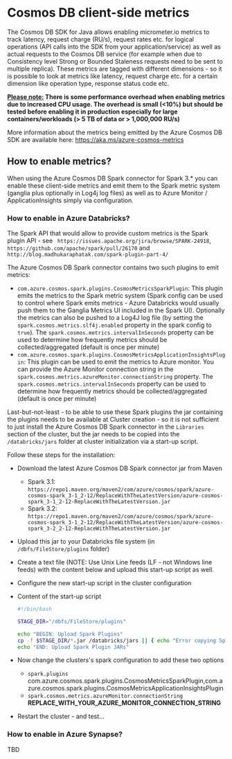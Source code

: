 # Cosmos DB client-side metrics

The Cosmos DB SDK for Java allows enabling micrometer.io metrics to track latency, request charge (RU/s), request rates etc. for logical operations (API calls into the SDK from your application/service) as well as actual requests to the Cosmos DB service (for example when due to Consistency level Strong or Bounded Staleness requests need to be sent to multiple replica). These metrics are tagged with different dimensions - so it is possible to look at metrics like latency, request charge etc. for a certain dimension like operation type, response status code etc.

**<u>Please note:</u> There is some performance overhead when enabling metrics due to increased CPU usage. The overhead is small (<10%) but should be tested before enabling it in production especially for large containers/workloads (> 5 TB of data or > 1,000,000 RU/s)** 

More information about the metrics being emitted by the Azure Cosmos DB SDK are available here: https://aka.ms/azure-cosmos-metrics



## How to enable metrics?

When using the Azure Cosmos DB Spark connector for Spark 3.* you can enable these client-side metrics and emit them to the Spark metric system (ganglia plus optionally in Log4j log files) as well as to Azure Monitor / ApplicationInsights simply via configuration.

### How to enable in Azure Databricks?

The Spark API that would allow to provide custom metrics is the Spark plugin API - see ` https://issues.apache.org/jira/browse/SPARK-24918`,  `https://github.com/apache/spark/pull/26170` and `http://blog.madhukaraphatak.com/spark-plugin-part-4/`

The Azure Cosmos DB Spark connector contains two such plugins to emit metrics:

- `com.azure.cosmos.spark.plugins.CosmosMetricsSparkPlugin`: This plugin emits the metrics to the Spark metric system (Spark config can be used to control where Spark emits metrics - Azure Databricks would usually push them to the Ganglia Metrics UI included in the Spark UI). Optionally the metrics can also be pushed to a Log4J log file (by setting the `spark.cosmos.metrics.slf4j.enabled` property in the spark config to `true`). The `spark.cosmos.metrics.intervalInSeconds` property can be used to determine how frequently metrics should be collected/aggregated (default is once per minute)
- `com.azure.cosmos.spark.plugins.CosmosMetricsApplicationInsightsPlugin`: This plugin can be used to emit the metrics to Azure monitor. You can provide the Azure Monitor connection string in the `spark.cosmos.metrics.azureMonitor.connectionString` property. The `spark.cosmos.metrics.intervalInSeconds` property can be used to determine how frequently metrics should be collected/aggregated (default is once per minute)

Last-but-not-least - to be able to use these Spark plugins the jar containing the plugins needs to be available at Cluster creation - so it is not sufficient to just install the Azure Cosmos DB Spark connector in the `Libraries` section of the cluster, but the jar needs to be copied into the `/databricks/jars` folder at cluster initialization via a start-up script.

Follow these steps for the installation:

- Download the latest Azure Cosmos DB Spark connector jar from Maven
  - Spark 3.1: `https://repo1.maven.org/maven2/com/azure/cosmos/spark/azure-cosmos-spark_3-1_2-12/ReplaceWithTheLatestVersion/azure-cosmos-spark_3-1_2-12-ReplaceWithTheLatestVersion.jar`
  - Spark 3.2: `https://repo1.maven.org/maven2/com/azure/cosmos/spark/azure-cosmos-spark_3-1_2-12/ReplaceWithTheLatestVersion/azure-cosmos-spark_3-2_2-12-ReplaceWithTheLatestVersion.jar` 

- Upload this jar to your Databricks file system (in `/dbfs/FileStore/plugins` folder)
- Create a text file (NOTE: Use Unix Line feeds (LF - not Windows line feeds) with the content below and upload this start-up script as well.
- Configure the new start-up script in the cluster configuration

- Content of the start-up script
  ```sh
  #!/bin/bash
  
  STAGE_DIR="/dbfs/FileStore/plugins"
  
  echo "BEGIN: Upload Spark Plugins"
  cp -f $STAGE_DIR/*.jar /databricks/jars || { echo "Error copying Spark Plugin library file"; exit 1;}
  echo "END: Upload Spark Plugin JARs"
  
  ```

- Now change the clusters's spark configuration to add these two options

  - `spark.plugins ` com.azure.cosmos.spark.plugins.CosmosMetricsSparkPlugin,com.azure.cosmos.spark.plugins.CosmosMetricsApplicationInsightsPlugin
  - `spark.cosmos.metrics.azureMonitor.connectionString  ` **REPLACE_WITH_YOUR_AZURE_MONITOR_CONNECTION_STRING**

- Restart the cluster - and test...




### How to enable in Azure Synapse?

TBD